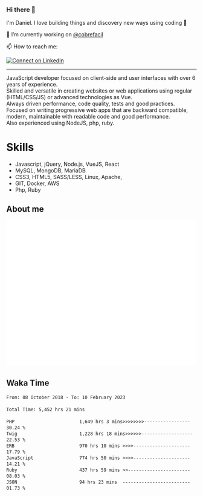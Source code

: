 ### Hi there 👋

I'm Daniel. I love building things and discovery new ways using coding :raised_hands: 

🔭 I’m currently working on [@cobrefacil](https://www.cobrefacil.com.br/)

📫 How to reach me:

[![Connect on LinkedIn](https://img.shields.io/badge/--linkedin?label=LinkedIn&logo=LinkedIn&style=social)](https://www.linkedin.com/in/daniel-cerverizzo/)

---

JavaScript developer focused on client-side and user interfaces with over 6 years of experience.  
Skilled and versatile in creating websites or web applications using regular (HTML/CSS/JS) or advanced technologies as Vue.  
Always driven performance, code quality, tests and good practices.  
 Focused on writing progressive web apps that are backward compatible, modern, maintainable with readable code and good performance.  
Also experienced using NodeJS, php, ruby. 


# Skills

 - Javascript, jQuery, Node.js, VueJS, React
 - MySQL, MongoDB, MariaDB    
 - CSS3, HTML5, SASS/LESS,  Linux, Apache,
 - GIT, Docker, AWS
 - Php, Ruby

## About me

![Metrics](/github-metrics.svg)

## Waka Time

<!--START_SECTION:waka-->

```text
From: 08 October 2018 - To: 10 February 2023

Total Time: 5,452 hrs 21 mins

PHP                        1,649 hrs 3 mins>>>>>>>>-----------------   30.24 %
Twig                       1,228 hrs 18 mins>>>>>>-------------------   22.53 %
ERB                        970 hrs 10 mins >>>>---------------------   17.79 %
JavaScript                 774 hrs 50 mins >>>>---------------------   14.21 %
Ruby                       437 hrs 59 mins >>-----------------------   08.03 %
JSON                       94 hrs 23 mins  -------------------------   01.73 %
```

<!--END_SECTION:waka-->

